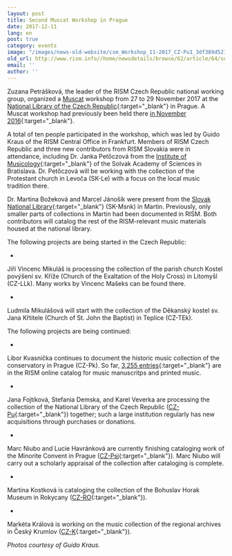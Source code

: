 ```yaml
---
layout: post
title: Second Muscat Workshop in Prague
date: 2017-12-11
lang: en
post: true
category: events
image: "/images/news-old-website/csm_Workshop_11-2017_CZ-Pu1_3df389d521.jpg"
old_url: http://www.rism.info//home/newsdetails/browse/62/article/64/second-muscat-workshop-in-prague.html
email: ''
author: ''
---
```



Zuzana Petrášková, the leader of the RISM Czech Republic national working group, organized a [Muscat](/community/muscat.html) workshop from 27 to 29 November 2017 at the [National Library of the Czech Republic](http://www.en.nkp.cz/){:target="_blank"} in Prague. A Muscat workshop had previously been held there [in November 2016](/events/2016/11/21/muscat-workshop-in-prague.html){:target="_blank"}.

A total of ten people participated in the workshop, which was led by Guido Kraus of the RISM Central Office in Frankfurt. Members of RISM Czech Republic and three new contributors from RISM Slovakia were in attendance, including Dr. Janka Petőczová from the [Institute of Musicology](http://uhv.sav.sk/en/){:target="_blank"} of the Solvak Academy of Sciences in Bratislava. Dr. Petőczová will be working with the collection of the Protestant church in Levoča (SK-Le) with a focus on the local music tradition there.

Dr. Martina Božeková and Marcel Jánošík were present from the [Slovak National Library](http://www.snk.sk/en/){:target="_blank"} (SK-Msnk) in Martin. Previously, only smaller parts of collections in Martin had been documented in RISM. Both contributors will catalog the rest of the RISM-relevant music materials housed at the national library.

The following projects are being started in the Czech Republic:

-

Jiří Vincenc Mikuláš is processing the collection of the parish church Kostel povýšení sv. Kříže (Church of the Exaltation of the Holy Cross) in Litomyšl (CZ-LLk). Many works by Vincenc Mašeks can be found there.


-

Ludmila Mikulášová will start with the collection of the Děkanský kostel sv. Jana Křtitele (Church of St. John the Baptist) in Teplice (CZ-TEk).



The following projects are being continued:

-

Libor Kvasnička continues to document the historic music collection of the conservatory in Prague (CZ-Pk). So far, [3,255 entries](https://opac.rism.info/search?View=rism&siglum=CZ-Pk&Language=en){:target="_blank"} are in the RISM online catalog for music manuscritps and printed music.


-

Jana Fojtíková, Stefania Demska, and Karel Veverka are processing the collection of the National Library of the Czech Republic ([CZ-Pu](https://opac.rism.info/search?View=rism&siglum=CZ-Pu&Language=en){:target="_blank"}) together; such a large institution regularly has new acquisitions through purchases or donations.


-

Marc Niubo and Lucie Havránková are currently finishing cataloging work of the Minorite Convent in Prague ([CZ-Psj](https://opac.rism.info/search?View=rism&siglum=CZ-Psj&Language=en){:target="_blank"}). Marc Niubo will carry out a scholarly appraisal of the collection after cataloging is complete.


-

Martina Kostková is cataloging the collection of the Bohuslav Horak Museum in Rokycany ([CZ-RO](https://opac.rism.info/search?View=rism&siglum=CZ-RO&Language=en){:target="_blank"}).


-

Markéta Králová is working on the music collection of the regional archives in Český Krumlov ([CZ-K](https://opac.rism.info/search?View=rism&siglum=CZ-K&Language=en){:target="_blank"}).





_Photos courtesy of Guido Kraus._



<script type="text/javascript">var switchTo5x=true;</script><script type="text/javascript" src="http://w.sharethis.com/button/buttons.js"></script><script type="text/javascript">stLight.options({publisher: "9b601438-1ce1-49d8-bfd7-9cff5df54c17", doNotHash: false, doNotCopy: false, hashAddressBar: false});</script>
